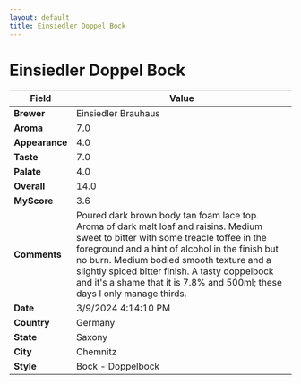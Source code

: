 ```yaml
---
layout: default
title: Einsiedler Doppel Bock
---
```


# Einsiedler Doppel Bock

| Field         | Value                                                                                                   |
|---------------|---------------------------------------------------------------------------------------------------------|
| **Brewer**    | Einsiedler Brauhaus                                                                                        |
| **Aroma**     | 7.0                                                                                         |
| **Appearance**| 4.0                                                                                    |
| **Taste**     | 7.0                                                                                         |
| **Palate**    | 4.0                                                                                        |
| **Overall**   | 14.0                                                                                       |
| **MyScore**   | 3.6                                                                                       |
| **Comments**  | Poured dark brown body tan foam lace top. Aroma of dark malt loaf and raisins. Medium sweet to bitter with some treacle toffee in the foreground and a hint of alcohol in the finish but no burn. Medium bodied smooth texture and a slightly spiced bitter finish. A tasty doppelbock and it's a shame that it is 7.8% and 500ml; these days I only manage thirds.                                                                                      |
| **Date**      | 3/9/2024 4:14:10 PM                                                                                          |
| **Country**   | Germany                                                                                       |
| **State**     | Saxony                                                                                         |
| **City**      | Chemnitz                                                                                          |
| **Style**     | Bock - Doppelbock                                                                                         |
